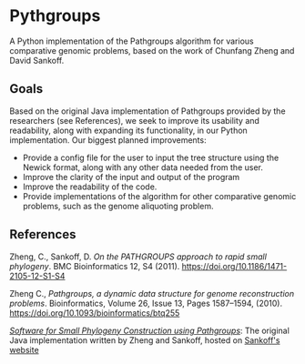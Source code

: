 # Pythgroups
A Python implementation of the Pathgroups algorithm for various comparative genomic problems, based on the work of Chunfang Zheng and David Sankoff.

## Goals
Based on the original Java implementation of Pathgroups provided by the researchers (see References), we seek to improve its usability and readability, along with expanding its functionality, in our Python implementation. Our biggest planned improvements:
- Provide a config file for the user to input the tree structure using the Newick format, along with any other data needed from the user.
- Improve the clarity of the input and output of the program
- Improve the readability of the code.
- Provide implementations of the algorithm for other comparative genomic problems, such as the genome aliquoting problem.

## References
Zheng, C., Sankoff, D. *On the PATHGROUPS approach to rapid small phylogeny*. BMC Bioinformatics 12, S4 (2011). https://doi.org/10.1186/1471-2105-12-S1-S4 

Zheng C., *Pathgroups, a dynamic data structure for genome reconstruction problems*. Bioinformatics, Volume 26, Issue 13, Pages 1587–1594, (2010). https://doi.org/10.1093/bioinformatics/btq255

*[Software for Small Phylogeny Construction using Pathgroups](http://216.48.92.133/Softwares/smallPhylogeny/smallPhylogeny.html)*: The original Java implementation written by Zheng and Sankoff, hosted on [Sankoff's website](http://216.48.92.133)
